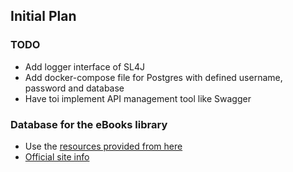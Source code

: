 ## Initial Plan

### TODO
- Add logger interface of SL4J
- Add docker-compose file for Postgres with defined username, password and database
- Have toi implement API management tool like Swagger


### Database for the eBooks library
- Use the [resources provided from here](https://corgis-edu.github.io/corgis/csv/classics/) 
- [Official site info](https://www.gutenberg.org/about/)
